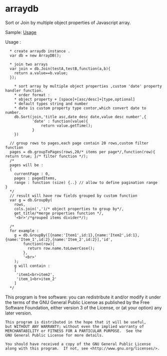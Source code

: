 # arraydb
Sort or Join by multiple object properties of Javascript array.

Sample:
<a href="http://m8s.nsupdate.info:8081/proj/db/index.html">Usage</a>

Usage :
```
  * create arraydb instance .
  var db = new ArrayDB();
  
  * join two arrays
  var join = db.Join(testA,testB,function(a,b){
	return a.value==b.value;
  });
	
	* sort array by multiple object properties ,custom 'date' property handler function.
	* order format :
	* object property + [space]+[asc/desc]+[type,optional]
	* default types string and number
	* date is custom property type contor,which convert date to number.
	db.Sort(join,'title asc,date desc date,value desc number',{
			'date' : function(value){
				return value.getTime();
			}
	})
	
  // group rows to pages,each page contain 20 rows,custom filter function
  pages = db.groupToPages(rows,20/* items per page*/,function(row){ return true; }/* filter function */);
  /*
  pages will be :
  {
	currentPage : 0,
	pages : pagedItems,
	range : function (size) {..} // allow to define pagination range
}
  */
  // result will have row fields grouped by custom function
  var g = db.GroupBy(
  	rows,
  	cols.join(',')/* object properties to group by*/,
  	get_title/*merge properties function */,
  	'<br>'/*grouped items divider*/);
  	
  /*
  for example :
    g = db.GroupBy([{name:'Item1',id:1},{name:'Item2',id:1},{name:'Item_1',id:2},{name:'Item_2',id:2}],'id',
    	function(row){
    	  return row.name.toLowerCase();
    	},
    	'<br>'
    );
    g will contain :
    [
     'item1<br>item2',
     'item_1<br>item_2'
    ]
  */
```

This program is free software: you can redistribute it and/or modify
    it under the terms of the GNU General Public License as published by
    the Free Software Foundation, either version 3 of the License, or
    (at your option) any later version.

    This program is distributed in the hope that it will be useful,
    but WITHOUT ANY WARRANTY; without even the implied warranty of
    MERCHANTABILITY or FITNESS FOR A PARTICULAR PURPOSE.  See the
    GNU General Public License for more details.

    You should have received a copy of the GNU General Public License
    along with this program.  If not, see <http://www.gnu.org/licenses/>.
